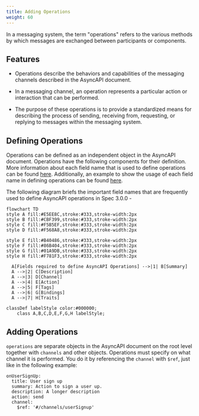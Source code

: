 ```yaml
---
title: Adding Operations
weight: 60
---
```


In a messaging system, the term "operations" refers to the various methods by which messages are exchanged between participants or components. 

## Features

- Operations describe the behaviors and capabilities of the messaging channels described in the AsyncAPI document.

- In a messaging channel, an operation represents a particular action or interaction that can be performed. 

- The purpose of these operations is to provide a standardized means for describing the process of sending, receiving from, requesting, or replying to messages within the messaging system.

## Defining Operations

Operations can be defined as an independent object in the AsyncAPI document. Operations have the following components for their definition. More information about each field name that is used to define operations can be found [here](https://v3.asyncapi.com/docs/reference/specification/v3.0.0-next-major-spec.12#operationObject). 
Additionally, an example to show the usage of each field name in defining operations can be found [here](https://v3.asyncapi.com/docs/reference/specification/v3.0.0-next-major-spec.12#operationsObject).

The following diagram briefs the important field names that are frequently used to define AsyncAPI operations in Spec 3.0.0 -

```mermaid
flowchart TD
style A fill:#E5EE8C,stroke:#333,stroke-width:2px
style B fill:#CBF399,stroke:#333,stroke-width:2px
style C fill:#F5B5EF,stroke:#333,stroke-width:2px
style D fill:#F568A8,stroke:#333,stroke-width:2px

style E fill:#B40486,stroke:#333,stroke-width:2px
style F fill:#86B404,stroke:#333,stroke-width:2px
style G fill:#01A9DB,stroke:#333,stroke-width:2px
style H fill:#F781F3,stroke:#333,stroke-width:2px

  A[Fields required to define AsyncAPI Operations] -->|1| B[Summary]
  A -->|2| C[Description]
  A -->|3| D[Channel]
  A -->|4| E[Action]
  A -->|5| F[Tags]
  A -->|6| G[Bindings]
  A -->|7| H[Traits]

classDef labelStyle color:#000000;
    class A,B,C,D,E,F,G,H labelStyle;
```

## Adding Operations

`operations` are separate objects in the AsyncAPI document on the root level together with `channels` and other objects. 
Operations must specify on what channel it is performed. You do it by referencing the `channel` with `$ref`, just like in the following example:

```
onUserSignUp:
  title: User sign up
  summary: Action to sign a user up.
  description: A longer description
  action: send
  channel:
    $ref: '#/channels/userSignup'
```
